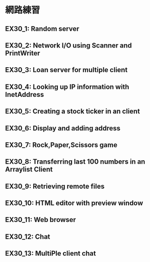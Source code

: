 # 網路練習

## EX30_1: Random server
## EX30_2: Network I/O using Scanner and PrintWriter
## EX30_3: Loan server for multiple client
## EX30_4: Looking up IP information with InetAddress
## EX30_5: Creating a stock ticker in an client
## EX30_6: Display and adding address
## EX30_7: Rock,Paper,Scissors game
## EX30_8: Transferring last 100 numbers in an Arraylist Client
## EX30_9: Retrieving remote files
## EX30_10: HTML editor with preview window
## EX30_11: Web browser
## EX30_12: Chat
## EX30_13: MultiPle client chat
